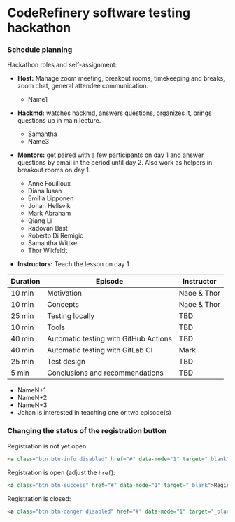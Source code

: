 # CodeRefinery software testing hackathon

### Schedule planning

Hackathon roles and self-assignment:

- **Host:** Manage zoom meeting, breakout rooms, timekeeping and breaks,
   zoom chat, general attendee communication.
   - Name1
 - **Hackmd:** watches hackmd, answers questions, organizes it, brings questions up in main lecture.
   - Samantha
   - Name3
 - **Mentors:** get paired with a few participants on day 1 and answer questions by email in the period until day 2.
   Also work as helpers in breakout rooms on day 1.
   - Anne Fouilloux
   - Diana Iusan
   - Emilia Lipponen
   - Johan Hellsvik
   - Mark Abraham
   - Qiang Li
   - Radovan Bast
   - Roberto Di Remigio
   - Samantha Wittke
   - Thor Wikfeldt

- **Instructors:** Teach the lesson on day 1

| Duration | Episode | Instructor |
| --- | --- | --- |
| 10 min | Motivation | Naoe & Thor |
| 10 min | Concepts | Naoe & Thor |
| 25 min | Testing locally | TBD |
| 10 min | Tools | TBD |
| 40 min | Automatic testing with GitHub Actions | TBD |
| 40 min | Automatic testing with GitLab CI | Mark |
| 25 min | Test design | TBD |
| 5 min | Conclusions and recommendations | TBD |


   - NameN+1
   - NameN+2
   - NameN+3
   - Johan is interested in teaching one or two episode(s)


### Changing the status of the registration button

Registration is not yet open:
```html
<a class="btn btn-info disabled" href="#" data-mode="1" target="_blank">Registration will open soon</a>
```

Registration is open (adjust the `href`):
```html
<a class="btn btn-success" href="#" data-mode="1" target="_blank">Register here</a>
```

Registration is closed:
```html
<a class="btn btn-danger disabled" href="#" data-mode="1" target="_blank">Registration is closed</a>
```
